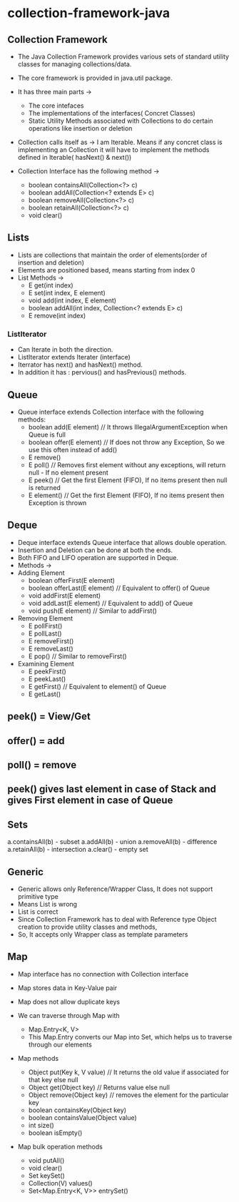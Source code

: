 # collection-framework-java

## Collection Framework
- The Java Collection Framework provides various sets of standard utility classes for managing collections/data.
- The core framework is provided in java.util package.
- It has three main parts -> 
    * The core intefaces
    * The implementations of the interfaces( Concret Classes)
    * Static Utility Methods associated with Collections to do certain operations like insertion or deletion

- Collection calls itself as -> I am Iterable. Means if any concret class is implementing an Collection it will have to    implement the methods defined in Iterable( hasNext() & next())

- Collection Interface has the following method ->
    * boolean containsAll(Collection<?> c)
    * boolean addAll(Collection<? extends E> c)
    * boolean removeAll(Collection<?> c)
    * boolean retainAll(Collection<?> c)
    * void clear()

## Lists
- Lists are collections that maintain the order of elements(order of insertion and deletion)
- Elements are positioned based, means starting from index 0
- List Methods ->
    * E get(int index)
    * E set(int index, E element)
    * void add(int index, E element)
    * boolean addAll(int index, Collection<? extends E> c)
    * E remove(int index)

### ListIterator
- Can Iterate in both the direction.
- ListIterator extends Iterater (interface)
- Iterrator has next() and hasNext() method. 
- In addition it has : pervious() and hasPrevious() methods.

## Queue
- Queue interface extends Collection interface with the following methods:
    * boolean add(E element)    // It throws IllegalArgumentException when Queue is full
    * boolean offer(E element)  // If does not throw any Exception, So we use this often instead of add()
    * E remove()
    * E poll()                  // Removes first element without any exceptions, will return null - If no element present
    * E peek()                  // Get the first Element (FIFO), If no items present then null is returned
    * E element()               // Get the first Element (FIFO), If no items present then Exception is thrown

## Deque
- Deque interface extends Queue interface that allows double operation.
- Insertion and Deletion can be done at both the ends.
- Both FIFO and LIFO operation are supported in Deque.
- Methods ->
- Adding Element
    * boolean offerFirst(E element)
    * boolean offerLast(E element)    // Equivalent to offer() of Queue
    * void addFirst(E element)
    * void addLast(E element)         // Equivalent to add() of Queue
    * void push(E element)            // Similar to addFirst()
- Removing Element
    * E pollFirst()
    * E pollLast()
    * E removeFirst()
    * E removeLast()
    * E pop()                          // Similar to removeFirst()
- Examining Element
    * E peekFirst()
    * E peekLast()
    * E getFirst()                     // Equivalent to element() of Queue
    * E getLast()

## peek() = View/Get
## offer() = add
## poll()  = remove
## peek() gives last element in case of Stack and gives First element in case of Queue

## Sets
a.containsAll(b) - subset
a.addAll(b)      - union
a.removeAll(b)   - difference
a.retainAll(b)   - intersection
a.clear()        - empty set

## Generic
- Generic allows only Reference/Wrapper Class, It does not support primitive type
- Means List<int> is wrong
- List<Integer> is correct
- Since Collection Framework has to deal with Reference type Object creation to provide utility classes and methods,
- So, It accepts only Wrapper class as template parameters


## Map
- Map interface has no connection with Collection interface
- Map stores data in Key-Value pair
- Map does not allow duplicate keys
- We can traverse through Map with 
    * Map.Entry<K, V>
    * This Map.Entry converts our Map into Set, which helps us to traverse through our elements

- Map methods
    * Object put(Key k, V value)       // It returns the old value if associated for that key else null
    * Object get(Object key)           // Returns value else null
    * Object remove(Object key)        // removes the element for the particular key
    * boolean containsKey(Object key)
    * boolean containsValue(Object value)
    * int size()
    * boolean isEmpty()
- Map bulk operation methods
    * void putAll()
    * void clear()
    * Set<K> keySet()
    * Collection(V) values()
    * Set<Map.Entry<K, V>> entrySet()

